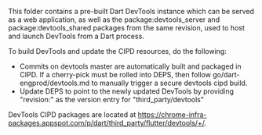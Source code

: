 This folder contains a pre-built Dart DevTools instance which can be served
as a web application, as well as the package:devtools_server and package:devtools_shared
packages from the same revision, used to host and launch DevTools from a Dart process.

To build DevTools and update the CIPD resources, do the following:

- Commits on devtools master are automatically built and packaged in CIPD.
  If a cherry-pick must be rolled into DEPS, then follow
  go/dart-engprod/devtools.md to manually trigger a secure devtools cipd build.
- Update DEPS to point to the newly updated DevTools by providing "revision:<revision>"
  as the version entry for "third_party/devtools"

DevTools CIPD packages are located at
https://chrome-infra-packages.appspot.com/p/dart/third_party/flutter/devtools/+/.
